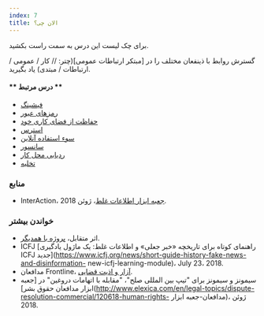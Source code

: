 ```yaml
---
index: 7
title: الان چی؟
---
```

برای چک لیست این درس به سمت راست بکشید.

گسترش روابط با ذینفعان مختلف را در [مبتکر ارتباطات عمومی](چتر: // کار / عمومی / ارتباطات / مبتدی) یاد بگیرید.

#### ** درس مرتبط **

* [فیشینگ](umbrella://communications/phishing/beginner)
* [رمزهای عبور](umbrella://information/passwords)
* [حفاظت از فضای کاری خود ](umbrella://information/protect-your-workspace)
* [استرس](umbrella://stress/stress/beginner)
* [سوء استفاده آنلاین](umbrella://communications/online-abuse)
* [سانسور](umbrella://communications/censorship/beginner)
* [ردیابی محل کار](umbrella://information/protect-your-workspace)
* [تخلیه](umbrella://incident-response/evacuation)

### منابع

* InterAction، [جعبه ابزار اطلاعات غلط](https://www.interaction.org/project/disinformation-toolkit/overview)، ژوئن 2018.

### خواندن بیشتر

* اثر متقابل، [پروژه با همدیگر](https://www.interaction.org/project/together-project/overview).
* ICFJ [راهنمای کوتاه برای تاریخچه «خبر جعلی» و اطلاعات غلط: یک ماژول یادگیری ICFJ جدید](https://www.icfj.org/news/short-guide-history-fake-news-and-disinformation- new-icfj-learning-module)، July 23، 2018.
* مدافعان Frontline، [آزار و اذیت قضایی](https://www.frontlinedefenders.org/en/violation/judicial-harassment).
* سیمونز و سیمونز برای "تیپ بین المللی صلح"، "مقابله با اتهامات دروغین" در [جعبه ابزار مدافعان حقوق بشر](http://www.elexica.com/en/legal-topics/dispute-resolution-commercial/120618-human-rights- مدافعان-جعبه ابزار)، ژوئن 2018.